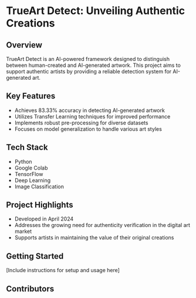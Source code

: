 # TrueArt Detect: Unveiling Authentic Creations

## Overview
TrueArt Detect is an AI-powered framework designed to distinguish between human-created and AI-generated artwork. This project aims to support authentic artists by providing a reliable detection system for AI-generated art.

## Key Features
- Achieves 83.33% accuracy in detecting AI-generated artwork
- Utilizes Transfer Learning techniques for improved performance
- Implements robust pre-processing for diverse datasets
- Focuses on model generalization to handle various art styles

## Tech Stack
- Python
- Google Colab
- TensorFlow
- Deep Learning
- Image Classification

## Project Highlights
- Developed in April 2024
- Addresses the growing need for authenticity verification in the digital art market
- Supports artists in maintaining the value of their original creations

## Getting Started
[Include instructions for setup and usage here]

## Contributors
